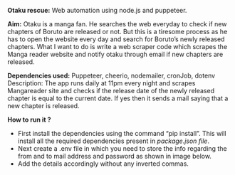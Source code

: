 **Otaku rescue:** Web automation using node.js and puppeteer.

**Aim:** Otaku is a manga fan. He searches the web everyday to check if new chapters of Boruto are released or not. But this is a tiresome process as he has to open the website every day and search for Boruto’s newly released chapters. What I want to do is write a web scraper code which scrapes the Manga reader website and notify otaku through email if new chapters are released.

**Dependencies used:** Puppeteer, cheerio, nodemailer, cronJob, dotenv
Description: The app runs daily at 11pm every night and scrapes Mangareader site and checks if the release date of the newly released chapter is equal to the current date. If yes then it sends a mail saying that a new chapter is released.
 
**How to run it ?**
* First install the dependencies using the command “pip install”. This will install all the required dependencies present in *package.json file*.
* Next create a .env file in which you need to store the info regarding the from and to mail address and password as shown in image below. 
* Add the details accordingly without any inverted commas.
 

